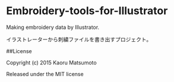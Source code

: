 # Embroidery-tools-for-Illustrator
Making embroidery data by Illustrator.

イラストレーターから刺繍ファイルを書き出すプロジェクト。

##License

Copyright (c) 2015 Kaoru Matsumoto

Released under the MIT license
